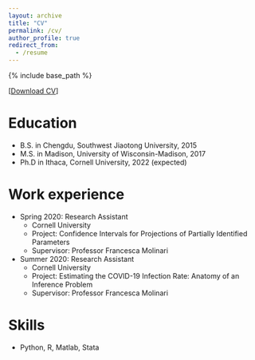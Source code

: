 ```yaml
---
layout: archive
title: "CV"
permalink: /cv/
author_profile: true
redirect_from:
  - /resume
---
```


{% include base_path %}

[[Download CV](http://kkkuang.github.io/files/cv.pdf)]

Education
======
* B.S. in Chengdu, Southwest Jiaotong University, 2015
* M.S. in Madison, University of Wisconsin-Madison, 2017
* Ph.D in Ithaca, Cornell University, 2022 (expected)

Work experience
======
* Spring 2020: Research Assistant
  * Cornell University
  * Project: Confidence Intervals for Projections of Partially Identified Parameters
  * Supervisor: Professor Francesca Molinari
* Summer 2020: Research Assistant
  * Cornell University
  * Project: Estimating the COVID-19 Infection Rate: Anatomy of an Inference Problem 
  * Supervisor: Professor Francesca Molinari
  
Skills
======
* Python, R, Matlab, Stata

